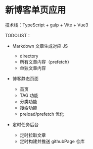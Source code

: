 # 新博客单页应用

技术栈：TypeScript + gulp + Vite + Vue3

TODOLIST：

- Markdown 文章生成对应 JS
  - directory
  - 所有文章内容（prefetch）
  - 单独文章内容

- 博客静态页面
  - 首页
  - TAG 功能
  - 分类功能
  - 搜索功能
  - preload/prefetch 优化

- 定时任务后台
  - 定时拉取文章
  - 定时构建并推送 githubPage 仓库
